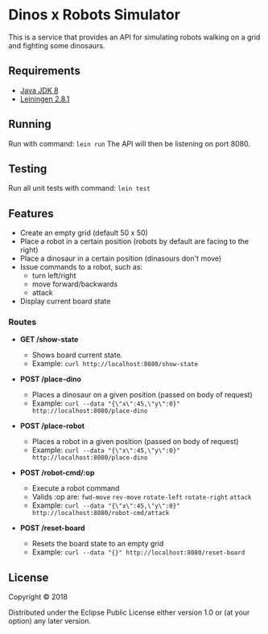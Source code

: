 # Dinos x Robots Simulator

This is a service that provides an API for simulating robots walking on a grid and fighting some dinosaurs. 

## Requirements

* [Java JDK 8](http://openjdk.java.net/install)
* [Leiningen 2.8.1](https://leiningen.org)

## Running

Run with command: `lein run`
The API will then be listening on port 8080.

## Testing

Run all unit tests with command: `lein test`

## Features

* Create an empty grid (default 50 x 50)
* Place a robot in a certain position (robots by default are facing to the right)
* Place a dinosaur in a certain position (dinasours don't move)
* Issue commands to a robot, such as:
	- turn left/right
	- move forward/backwards
	- attack
* Display current board state

### Routes

* **GET /show-state**
	- Shows board current state.
	- Example: `curl http://localhost:8080/show-state`

* **POST /place-dino**
	- Places a dinosaur on a given position (passed on body of request)
	- Example: `curl --data "{\"x\":45,\"y\":0}" http://localhost:8080/place-dino`

* **POST /place-robot**
	- Places a robot in a given position (passed on body of request)
	- Example: `curl --data "{\"x\":45,\"y\":0}" http://localhost:8080/place-dino`

* **POST /robot-cmd/:op**
	- Execute a robot command
	- Valids :op are: `fwd-move` `rev-move` `rotate-left` `rotate-right` `attack`
	- Example: `curl --data "{\"x\":45,\"y\":0}" http://localhost:8080/robot-cmd/attack`

* **POST /reset-board**
	- Resets the board state to an empty grid
	- Example: `curl --data "{}" http://localhost:8080/reset-board`

## License

Copyright © 2018

Distributed under the Eclipse Public License either version 1.0 or (at
your option) any later version.
